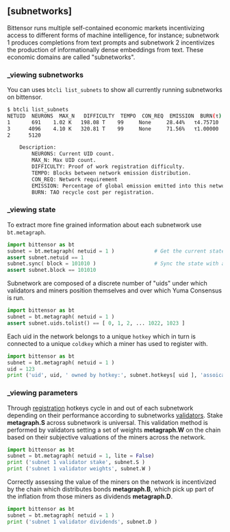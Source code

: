 
## [subnetworks]



Bittensor runs multiple self-contained economic markets incentivizing access to different forms of machine intelligence, for instance; subnetwork 1 produces completions from text prompts and subnetwork 2 incentivizes the production of informationally dense embeddings from text. These economic domains are called "subnetworks".




### _viewing subnetworks

You can uses `btcli list_subnets` to show all currently running subnetworks on bittensor.
```bash dark
$ btcli list_subnets
NETUID  NEURONS  MAX_N   DIFFICULTY  TEMPO  CON_REQ  EMISSION  BURN(τ)
1       691    1.02 K   198.08 T    99     None     28.44%   τ4.75710
3      4096    4.10 K   320.81 T    99     None     71.56%   τ1.00000
2      5120

    Description:
        NEURONS: Current UID count.
        MAX_N: Max UID count.
        DIFFICULTY: Proof of work registration difficulty.
        TEMPO: Blocks between network emission distribution.
        CON_REQ: Network requirement
        EMISSION: Percentage of global emission emitted into this network each block.
        BURN: TAO recycle cost per registration.
```

### _viewing state

To extract more fine grained information about each subnetwork use `bt.metagraph`.
```python numbered dark
import bittensor as bt
subnet = bt.metagraph( netuid = 1 )             # Get the current state.
assert subnet.netuid == 1
subnet.sync( block = 101010 )                   # Sync the state with a particular block.
assert subnet.block == 101010
```

Subnetwork are composed of a discrete number of "uids" under which validators and miners position themselves and over which Yuma Consensus is run.
```python numbered dark
import bittensor as bt
subnet = bt.metagraph( netuid = 1 )
assert subnet.uids.tolist() == [ 0, 1, 2, ... 1022, 1023 ]
```

Each uid in the network belongs to a unique `hotkey` which in turn is connected to a unique `coldkey` which a miner has used to register with.
```python numbered dark
import bittensor as bt
subnet = bt.metagraph( netuid = 1 )
uid = 123
print ('uid', uid, ' owned by hotkey:', subnet.hotkeys[ uid ], 'assoicated with coldkey': subnet.coldkey[ uid ] )
```

### _viewing parameters

Through [registration](subnetworks/registration) hotkeys cycle in and out of each subnetwork depending on their performance according to subnetworks [validators](validating/validating). Stake **metagraph.S** across subnetwork is universal. This validation method is performed by validators setting a set of weights **metagraph.W** on the chain based on their subjective valuations of the miners across the network.

```python numbered dark
import bittensor as bt
subnet = bt.metagraph( netuid = 1, lite = False)
print ('subnet 1 validator stake', subnet.S )
print ('subnet 1 validator weights', subnet.W )
```
Correctly assessing the value of the miners on the network is incentivized by the chain which distributes bonds **metagraph.B**, which pick up part of the inflation from those miners as dividends **metagraph.D**.
```python numbered dark
import bittensor as bt
subnet = bt.metagraph( netuid = 1 )
print ('subnet 1 validator dividends', subnet.D )
```
